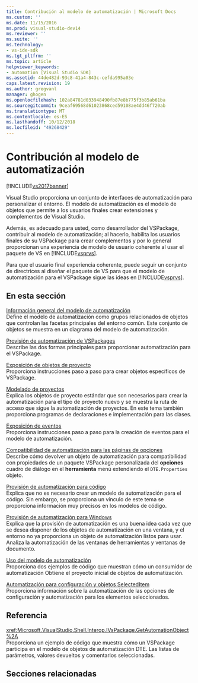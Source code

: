 ```yaml
---
title: Contribución al modelo de automatización | Microsoft Docs
ms.custom: ''
ms.date: 11/15/2016
ms.prod: visual-studio-dev14
ms.reviewer: ''
ms.suite: ''
ms.technology:
- vs-ide-sdk
ms.tgt_pltfrm: ''
ms.topic: article
helpviewer_keywords:
- automation [Visual Studio SDK]
ms.assetid: 44de482d-93c8-41a4-843c-cefda995a03e
caps.latest.revision: 19
ms.author: gregvanl
manager: ghogen
ms.openlocfilehash: 102a84781d033948490fb87e8b775f3b85ab61ba
ms.sourcegitcommit: 9ceaf69568d61023868ced59108ae4dd46f720ab
ms.translationtype: MT
ms.contentlocale: es-ES
ms.lasthandoff: 10/12/2018
ms.locfileid: "49268429"
---
```

# <a name="contributing-to-the-automation-model"></a>Contribución al modelo de automatización
[!INCLUDE[vs2017banner](../../includes/vs2017banner.md)]

Visual Studio proporciona un conjunto de interfaces de automatización para personalizar el entorno. El modelo de automatización es el modelo de objetos que permite a los usuarios finales crear extensiones y complementos de Visual Studio.  
  
 Además, es adecuado para usted, como desarrollador del VSPackage, contribuir al modelo de automatización; al hacerlo, habilita los usuarios finales de su VSPackage para crear complementos y por lo general proporcionan una experiencia de modelo de usuario coherente al usar el paquete de VS en [!INCLUDE[vsprvs](../../includes/vsprvs-md.md)].  
  
 Para que el usuario final experiencia coherente, puede seguir un conjunto de directrices al diseñar el paquete de VS para que el modelo de automatización para el VSPackage sigue las ideas en [!INCLUDE[vsprvs](../../includes/vsprvs-md.md)].  
  
## <a name="in-this-section"></a>En esta sección  
 [Información general del modelo de automatización](../../extensibility/internals/automation-model-overview.md)  
 Define el modelo de automatización como grupos relacionados de objetos que controlan las facetas principales del entorno común. Este conjunto de objetos se muestra en un diagrama del modelo de automatización.  
  
 [Provisión de automatización de VSPackages](../../extensibility/internals/providing-automation-for-vspackages.md)  
 Describe las dos formas principales para proporcionar automatización para el VSPackage.  
  
 [Exposición de objetos de proyecto](../../extensibility/internals/exposing-project-objects.md)  
 Proporciona instrucciones paso a paso para crear objetos específicos de VSPackage.  
  
 [Modelado de proyectos](../../extensibility/internals/project-modeling.md)  
 Explica los objetos de proyecto estándar que son necesarios para crear la automatización para el tipo de proyecto nuevo y se muestra la ruta de acceso que sigue la automatización de proyectos. En este tema también proporciona programas de declaraciones e implementación para las clases.  
  
 [Exposición de eventos](../../extensibility/internals/exposing-events-in-the-visual-studio-sdk.md)  
 Proporciona instrucciones paso a paso para la creación de eventos para el modelo de automatización.  
  
 [Compatibilidad de automatización para las páginas de opciones](../../extensibility/internals/automation-support-for-options-pages.md)  
 Describe cómo devolver un objeto de automatización para compatibilidad con propiedades de un paquete VSPackage personalizada del **opciones** cuadro de diálogo en el **herramienta** menú extendiendo el `DTE.Properties` objeto.  
  
 [Provisión de automatización para código](../../extensibility/internals/providing-automation-for-code.md)  
 Explica que no es necesario crear un modelo de automatización para el código. Sin embargo, se proporciona un vínculo de este tema se proporciona información muy precisos en los modelos de código.  
  
 [Provisión de automatización para Windows](../../extensibility/internals/how-to-provide-automation-for-windows.md)  
 Explica que la provisión de automatización es una buena idea cada vez que se desea disponer de los objetos de automatización en una ventana, y el entorno no ya proporciona un objeto de automatización listos para usar. Analiza la automatización de las ventanas de herramientas y ventanas de documento.  
  
 [Uso del modelo de automatización](../../extensibility/internals/using-the-automation-model.md)  
 Proporciona dos ejemplos de código que muestran cómo un consumidor de automatización Obtiene el proyecto inicial de objetos de automatización.  
  
 [Automatización para configuración y objetos SelectedItem](../../extensibility/internals/automation-for-configuration-and-selecteditem-objects.md)  
 Proporciona información sobre la automatización de las opciones de configuración y automatización para los elementos seleccionados.  
  
## <a name="reference"></a>Referencia  
 <xref:Microsoft.VisualStudio.Shell.Interop.IVsPackage.GetAutomationObject%2A>  
 Proporciona un ejemplo de código que muestra cómo un VSPackage participa en el modelo de objetos de automatización DTE. Las listas de parámetros, valores devueltos y comentarios seleccionadas.  
  
## <a name="related-sections"></a>Secciones relacionadas

